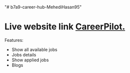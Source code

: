 "# b7a9-career-hub-MehediHasan95"

# Live website link [CareerPilot.](https://b7a9-careerpilot-mehedihasan95.netlify.app/)

Features:

- Show all available jobs
- Jobs details
- Show applied jobs
- Blogs
